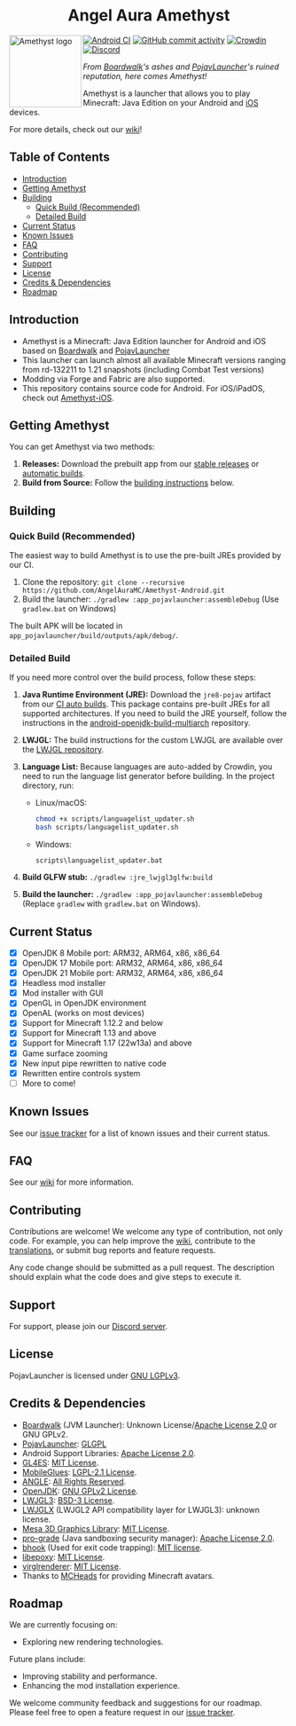 <h1 align="center">Angel Aura Amethyst</h1>

<img src="https://github.com/AngelAuraMC/Amethyst-Android/blob/v3_openjdk/app_pojavlauncher/src/main/assets/amethyst.png" align="left" width="130" height="130" alt="Amethyst logo">

[![Android CI](https://github.com/AngelAuraMC/Amethyst-Android/workflows/Android%20CI/badge.svg)](https://github.com/AngelAuraMC/Amethyst-Android/actions)
[![GitHub commit activity](https://img.shields.io/github/commit-activity/m/AngelAuraMC/Amethyst-Android)](https://github.com/AngelAuraMC/Amethyst-Android/actions)
[![Crowdin](https://badges.crowdin.net/amethyst/localized.svg)](https://crowdin.com/project/amethyst)
[![Discord](https://img.shields.io/discord/724163890803638273.svg?label=&logo=discord&logoColor=ffffff&color=7389D8&labelColor=6A7EC2)](https://discord.gg/5ptqkyZxEy)

*From [Boardwalk](https://github.com/zhuowei/Boardwalk)'s ashes and [PojavLauncher](https://github.com/PojavLauncherTeam/PojavLauncher)'s ruined reputation, here comes Amethyst!*

Amethyst is a launcher that allows you to play Minecraft: Java Edition on your Android and [iOS](https://github.com/AngelAuraMC/Amethyst-iOS) devices.

For more details, check out our [wiki](https://angelauramc.dev/wiki)!

## Table of Contents

* [Introduction](#introduction)
* [Getting Amethyst](#getting-amethyst)
* [Building](#building)
    * [Quick Build (Recommended)](#quick-build-recommended)
    * [Detailed Build](#detailed-build)
* [Current Status](#current-status)
* [Known Issues](#known-issues)
* [FAQ](#faq)
* [Contributing](#contributing)
* [Support](#support)
* [License](#license)
* [Credits & Dependencies](#credits--dependencies)
* [Roadmap](#roadmap)

## Introduction

* Amethyst is a Minecraft: Java Edition launcher for Android and iOS based on [Boardwalk](https://github.com/zhuowei/Boardwalk) and [PojavLauncher](https://github.com/PojavLauncherTeam/PojavLauncher)
* This launcher can launch almost all available Minecraft versions ranging from rd-132211 to 1.21 snapshots (including Combat Test versions)
* Modding via Forge and Fabric are also supported.
* This repository contains source code for Android. For iOS/iPadOS, check out [Amethyst-iOS](https://github.com/AngelAuraMC/Amethyst-iOS).

## Getting Amethyst

You can get Amethyst via two methods:

1. **Releases:** Download the prebuilt app from our [stable releases](https://github.com/AngelAuraMC/Amethyst-Android/releases) or [automatic builds](https://github.com/AngelAuraMC/Amethyst-Android/actions).
2. **Build from Source:** Follow the [building instructions](#building) below.

## Building

### Quick Build (Recommended)

The easiest way to build Amethyst is to use the pre-built JREs provided by our CI.

1. Clone the repository: `git clone --recursive https://github.com/AngelAuraMC/Amethyst-Android.git`
2. Build the launcher: `./gradlew :app_pojavlauncher:assembleDebug` (Use `gradlew.bat` on Windows)

The built APK will be located in `app_pojavlauncher/build/outputs/apk/debug/`.

### Detailed Build

If you need more control over the build process, follow these steps:

1. **Java Runtime Environment (JRE):** Download the `jre8-pojav` artifact from our [CI auto builds](https://github.com/AngelAuraMC/openjdk-build-multiarch/actions).  This package contains pre-built JREs for all supported architectures.  If you need to build the JRE yourself, follow the instructions in the [android-openjdk-build-multiarch](https://github.com/AngelAuraMC/openjdk-build-multiarch) repository.

2. **LWJGL:** The build instructions for the custom LWJGL are available over the [LWJGL repository](https://github.com/AngelAuraMC/lwjgl3).

3. **Language List:** Because languages are auto-added by Crowdin, you need to run the language list generator before building. In the project directory, run:
   * Linux/macOS:
     ```bash
     chmod +x scripts/languagelist_updater.sh
     bash scripts/languagelist_updater.sh
     ```
   * Windows:
     ```batch
     scripts\languagelist_updater.bat
     ```

4. **Build GLFW stub:** `./gradlew :jre_lwjgl3glfw:build`

5. **Build the launcher:** `./gradlew :app_pojavlauncher:assembleDebug` (Replace `gradlew` with `gradlew.bat` on Windows).

## Current Status

* [x] OpenJDK 8 Mobile port: ARM32, ARM64, x86, x86_64
* [x] OpenJDK 17 Mobile port: ARM32, ARM64, x86, x86_64
* [x] OpenJDK 21 Mobile port: ARM32, ARM64, x86, x86_64
* [x] Headless mod installer
* [x] Mod installer with GUI
* [x] OpenGL in OpenJDK environment
* [x] OpenAL (works on most devices)
* [x] Support for Minecraft 1.12.2 and below
* [x] Support for Minecraft 1.13 and above
* [x] Support for Minecraft 1.17 (22w13a) and above
* [x] Game surface zooming
* [x] New input pipe rewritten to native code
* [x] Rewritten entire controls system
* [ ] More to come!

## Known Issues

See our [issue tracker](https://github.com/AngelAuraMC/Amethyst-Android/issues) for a list of known issues and their current status.

## FAQ

See our [wiki](https://angelauramc.dev/wiki) for more information.

## Contributing

Contributions are welcome! We welcome any type of contribution, not only code. For example, you can help improve the [wiki](https://AngelAuraMC.github.io/), contribute to the [translations](https://crowdin.com/project/amethyst), or submit bug reports and feature requests.

Any code change should be submitted as a pull request. The description should explain what the code does and give steps to execute it.

## Support

For support, please join our [Discord server](https://discord.com/invite/98pZ8YY3Cq).

## License

PojavLauncher is licensed under [GNU LGPLv3](https://github.com/AngelAuraMC/Amethyst-Android/blob/v3_openjdk/LICENSE).

## Credits & Dependencies

* [Boardwalk](https://github.com/zhuowei/Boardwalk) (JVM Launcher): Unknown License/[Apache License 2.0](https://github.com/zhuowei/Boardwalk/blob/master/LICENSE) or GNU GPLv2.
* [PojavLauncher](https://github.com/PojavLauncherTeam/PojavLauncher): [GLGPL](https://github.com/PojavLauncherTeam/PojavLauncher/blob/v3_openjdk/LICENSE)
* Android Support Libraries: [Apache License 2.0](https://android.googlesource.com/platform/prebuilts/maven_repo/android/+/master/NOTICE.txt).
* [GL4ES](https://github.com/AngelAuraMC/gl4es): [MIT License](https://github.com/ptitSeb/gl4es/blob/master/LICENSE).
* [MobileGlues](https://github.com/MobileGL-Dev/MobileGlues): [LGPL-2.1 License](https://github.com/MobileGL-Dev/MobileGlues/blob/dev-es/LICENSE).
* [ANGLE](https://chromium.googlesource.com/angle/angle): [All Rights Reserved](app_pojavlauncher/src/main/jniLibs/ANGLE_LICENSE).
* [OpenJDK](https://github.com/AngelAuraMC/openjdk-multiarch-jdk8u): [GNU GPLv2 License](https://openjdk.java.net/legal/gplv2+ce.html).
* [LWJGL3](https://github.com/AngelAuraMC/lwjgl3): [BSD-3 License](https://github.com/LWJGL/lwjgl3/blob/master/LICENSE.md).
* [LWJGLX](https://github.com/AngelAuraMC/lwjglx) (LWJGL2 API compatibility layer for LWJGL3): unknown license.
* [Mesa 3D Graphics Library](https://gitlab.freedesktop.org/mesa/mesa): [MIT License](https://docs.mesa3d.org/license.html).
* [pro-grade](https://github.com/pro-grade/pro-grade) (Java sandboxing security manager): [Apache License 2.0](https://github.com/pro-grade/pro-grade/blob/master/LICENSE.txt).
* [bhook](https://github.com/bytedance/bhook) (Used for exit code trapping): [MIT license](https://github.com/bytedance/bhook/blob/main/LICENSE).
* [libepoxy](https://github.com/anholt/libepoxy): [MIT License](https://github.com/anholt/libepoxy/blob/master/COPYING).
* [virglrenderer](https://github.com/AngelAuraMC/virglrenderer): [MIT License](https://gitlab.freedesktop.org/virgl/virglrenderer/-/blob/master/COPYING).
* Thanks to [MCHeads](https://mc-heads.net) for providing Minecraft avatars.

## Roadmap

We are currently focusing on:

* Exploring new rendering technologies.

Future plans include:

* Improving stability and performance.
* Enhancing the mod installation experience.

We welcome community feedback and suggestions for our roadmap.  Please feel free to open a feature request in our [issue tracker](https://github.com/AngelAuraMC/Amethyst-Android/issues).
